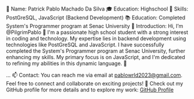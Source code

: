 👤 Name: Patrick Pablo Machado Da Silva
🎓 Education: Highschool
🔧 Skills: PostGreSQL, JavaScript (Backend Development)
📚 Education: Completed System's Programmer program at Senac University
👋 Introduction: Hi, I’m @PilgrimPablo 👋 I'm a passionate high school student with a strong interest in coding and technology. My expertise lies in backend development using technologies like PostGreSQL and JavaScript. I have successfully completed the System's Programmer program at Senac University, further enhancing my skills. My primary focus is on JavaScript, and I'm dedicated to refining my abilities in this dynamic language. 🌱

... 📫 Contact: You can reach me via email at pablowrld2023@gmail.com. Feel free to connect and collaborate on exciting projects! 💞 Check out my GitHub profile for more details and to explore my work: [GitHub Profile](https://github.com/PilgrimPablo)
